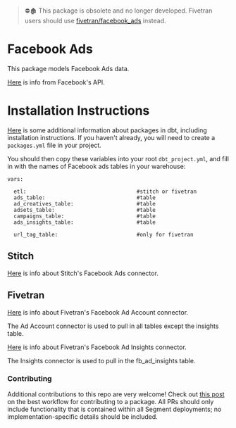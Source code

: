 
> ⛔🏚️ This package is obsolete and no longer developed. Fivetran users should use [fivetran/facebook_ads](https://hub.getdbt.com/fivetran/facebook_ads/latest/) instead. 


# Facebook Ads

This package models Facebook Ads data.

[Here](https://developers.facebook.com/docs/marketing-api/using-the-api) is info
from Facebook's API.

# Installation Instructions

[Here](https://docs.getdbt.com/docs/package-management) is some additional 
information about packages in dbt, including installation instructions. 
If you haven't already, you will need to create a `packages.yml` file in your project.

You should then copy these variables into your root `dbt_project.yml`, and fill in with the names of Facebook ads tables in your warehouse:
```
vars:

  etl:                                   #stitch or fivetran
  ads_table:                             #table
  ad_creatives_table:                    #table
  adsets_table:                          #table
  campaigns_table:                       #table
  ads_insights_table:                    #table

  url_tag_table:                         #only for fivetran
```

## Stitch

[Here](https://www.stitchdata.com/docs/integrations/saas/facebook-ads) 
is info about Stitch's Facebook Ads connector.

## Fivetran

[Here](https://fivetran.com/docs/applications/facebook-ad-account) 
is info about Fivetran's Facebook Ad Account connector.

The Ad Account connector is used to pull in all tables except the insights table.

[Here](https://fivetran.com/docs/applications/facebook-ads-insights) 
is info about Fivetran's Facebook Ad Insights connector.

The Insights connector is used to pull in the fb_ad_insights table.

### Contributing
Additional contributions to this repo are very welcome! Check out [this post](https://discourse.getdbt.com/t/contributing-to-a-dbt-package/657) on the best workflow for contributing to a package. All PRs should only include functionality that is contained within all Segment deployments; no implementation-specific details should be included.